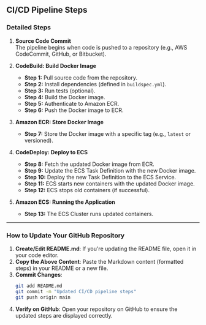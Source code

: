 ## CI/CD Pipeline Steps

### Detailed Steps

1. **Source Code Commit**  
   The pipeline begins when code is pushed to a repository (e.g., AWS CodeCommit, GitHub, or Bitbucket).

2. **CodeBuild: Build Docker Image**
   - **Step 1:** Pull source code from the repository.  
   - **Step 2:** Install dependencies (defined in `buildspec.yml`).  
   - **Step 3:** Run tests (optional).  
   - **Step 4:** Build the Docker image.  
   - **Step 5:** Authenticate to Amazon ECR.  
   - **Step 6:** Push the Docker image to ECR.

3. **Amazon ECR: Store Docker Image**
   - **Step 7:** Store the Docker image with a specific tag (e.g., `latest` or versioned).  

4. **CodeDeploy: Deploy to ECS**
   - **Step 8:** Fetch the updated Docker image from ECR.  
   - **Step 9:** Update the ECS Task Definition with the new Docker image.  
   - **Step 10:** Deploy the new Task Definition to the ECS Service.  
   - **Step 11:** ECS starts new containers with the updated Docker image.  
   - **Step 12:** ECS stops old containers (if successful).

5. **Amazon ECS: Running the Application**
   - **Step 13:** The ECS Cluster runs updated containers.

---

### How to Update Your GitHub Repository

1. **Create/Edit README.md**: If you're updating the README file, open it in your code editor.
2. **Copy the Above Content**: Paste the Markdown content (formatted steps) in your README or a new file.
3. **Commit Changes**:
   ```bash
   git add README.md
   git commit -m "Updated CI/CD pipeline steps"
   git push origin main
   ```
4. **Verify on GitHub**: Open your repository on GitHub to ensure the updated steps are displayed correctly.
